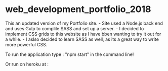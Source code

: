 # web_development_portfolio_2018

This an updated version of my Portfolio site.
    - Site used a Node.js back end and uses Gulp to complile SASS and set up a server.
    - I decided to implement CSS grids to this website as I have bben wanting to try it out for a while.
    - I aslso decided to learn SASS as well, as its a great way to write more powerful CSS.

To run the application type : "npm start" in the command line!

Or run on heroku at : 
